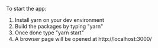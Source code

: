 To start the app:
1. Install yarn on your dev environment
2. Build the packages by typing "yarn"
3. Once done type "yarn start"
4. A browser page will be opened at http://localhost:3000/

